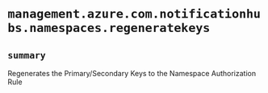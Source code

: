 # `management.azure.com.notificationhubs.namespaces.regeneratekeys`

## `summary`
Regenerates the Primary/Secondary Keys to the Namespace Authorization Rule


